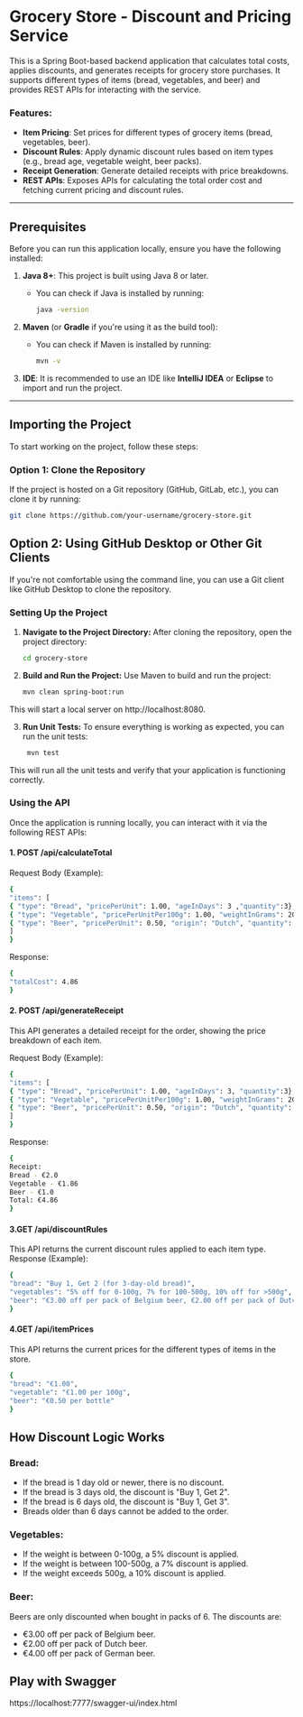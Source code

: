 # Grocery Store - Discount and Pricing Service

This is a Spring Boot-based backend application that calculates total costs, applies discounts, and generates receipts for grocery store purchases. It supports different types of items (bread, vegetables, and beer) and provides REST APIs for interacting with the service.

### Features:
- **Item Pricing**: Set prices for different types of grocery items (bread, vegetables, beer).
- **Discount Rules**: Apply dynamic discount rules based on item types (e.g., bread age, vegetable weight, beer packs).
- **Receipt Generation**: Generate detailed receipts with price breakdowns.
- **REST APIs**: Exposes APIs for calculating the total order cost and fetching current pricing and discount rules.

---

## Prerequisites

Before you can run this application locally, ensure you have the following installed:

1. **Java 8+**: This project is built using Java 8 or later.
    - You can check if Java is installed by running:
      ```bash
      java -version
      ```

2. **Maven** (or **Gradle** if you're using it as the build tool):
    - You can check if Maven is installed by running:
      ```bash
      mvn -v
      ```

3. **IDE**: It is recommended to use an IDE like **IntelliJ IDEA** or **Eclipse** to import and run the project.

---

## Importing the Project

To start working on the project, follow these steps:

### Option 1: Clone the Repository
If the project is hosted on a Git repository (GitHub, GitLab, etc.), you can clone it by running:

```bash
git clone https://github.com/your-username/grocery-store.git
```
## Option 2: Using GitHub Desktop or Other Git Clients
If you're not comfortable using the command line, you can use a Git client like GitHub Desktop to clone the repository.

### Setting Up the Project

1. **Navigate to the Project Directory:**
   After cloning the repository, open the project directory:

   ```bash
   cd grocery-store
   ```

2. **Build and Run the Project:** Use Maven to build and run the project:
    ```bash
    mvn clean spring-boot:run
    ```
This will start a local server on http://localhost:8080.

3. **Run Unit Tests:** To ensure everything is working as expected, you can run the unit tests:
   ```bash
    mvn test
   ```
This will run all the unit tests and verify that your application is functioning correctly.

### Using the API
Once the application is running locally, you can interact with it via the following REST APIs:


#### 1. POST /api/calculateTotal
Request Body (Example):
  ```bash
{
"items": [
{ "type": "Bread", "pricePerUnit": 1.00, "ageInDays": 3 ,"quantity":3},
{ "type": "Vegetable", "pricePerUnitPer100g": 1.00, "weightInGrams": 200 },
{ "type": "Beer", "pricePerUnit": 0.50, "origin": "Dutch", "quantity": 6 }
]
}
 ```

Response:
  ```bash
{
"totalCost": 4.86
}
```

#### 2. POST /api/generateReceipt
This API generates a detailed receipt for the order, showing the price breakdown of each item.

Request Body (Example):
  ```bash
{
"items": [
{ "type": "Bread", "pricePerUnit": 1.00, "ageInDays": 3, "quantity":3},
{ "type": "Vegetable", "pricePerUnitPer100g": 1.00, "weightInGrams": 200 },
{ "type": "Beer", "pricePerUnit": 0.50, "origin": "Dutch", "quantity": 6 }
]
}
```

Response:
  ```bash
{
  Receipt:
  Bread - €2.0
  Vegetable - €1.86
  Beer - €1.0
  Total: €4.86
}
```


#### 3.GET /api/discountRules
This API returns the current discount rules applied to each item type.
Response (Example):
```bash
{
"bread": "Buy 1, Get 2 (for 3-day-old bread)",
"vegetables": "5% off for 0-100g, 7% for 100-500g, 10% off for >500g",
"beer": "€3.00 off per pack of Belgium beer, €2.00 off per pack of Dutch beer, €4.00 off per pack of German beer"
}
```


#### 4.GET /api/itemPrices
This API returns the current prices for the different types of items in the store.
```bash
{
"bread": "€1.00",
"vegetable": "€1.00 per 100g",
"beer": "€0.50 per bottle"
}
```


## How Discount Logic Works

### Bread:
- If the bread is 1 day old or newer, there is no discount.
- If the bread is 3 days old, the discount is "Buy 1, Get 2".
- If the bread is 6 days old, the discount is "Buy 1, Get 3".
- Breads older than 6 days cannot be added to the order.

### Vegetables:
- If the weight is between 0-100g, a 5% discount is applied.
- If the weight is between 100-500g, a 7% discount is applied.
- If the weight exceeds 500g, a 10% discount is applied.

### Beer:
Beers are only discounted when bought in packs of 6. The discounts are:
- €3.00 off per pack of Belgium beer.
- €2.00 off per pack of Dutch beer.
- €4.00 off per pack of German beer.

## Play with Swagger
https://localhost:7777/swagger-ui/index.html